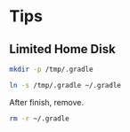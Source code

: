 # Tips

## Limited Home Disk

```sh
mkdir -p /tmp/.gradle
```

```sh
ln -s /tmp/.gradle ~/.gradle
```

After finish, remove.

```sh
rm -r ~/.gradle
```
